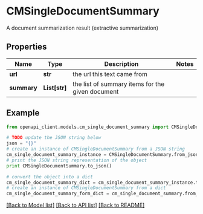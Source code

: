 # CMSingleDocumentSummary

A document summarization result (extractive summarization)

## Properties
Name | Type | Description | Notes
------------ | ------------- | ------------- | -------------
**url** | **str** | the url this text came from | 
**summary** | **List[str]** | the list of summary items for the given document | 

## Example

```python
from openapi_client.models.cm_single_document_summary import CMSingleDocumentSummary

# TODO update the JSON string below
json = "{}"
# create an instance of CMSingleDocumentSummary from a JSON string
cm_single_document_summary_instance = CMSingleDocumentSummary.from_json(json)
# print the JSON string representation of the object
print CMSingleDocumentSummary.to_json()

# convert the object into a dict
cm_single_document_summary_dict = cm_single_document_summary_instance.to_dict()
# create an instance of CMSingleDocumentSummary from a dict
cm_single_document_summary_form_dict = cm_single_document_summary.from_dict(cm_single_document_summary_dict)
```
[[Back to Model list]](../README.md#documentation-for-models) [[Back to API list]](../README.md#documentation-for-api-endpoints) [[Back to README]](../README.md)


